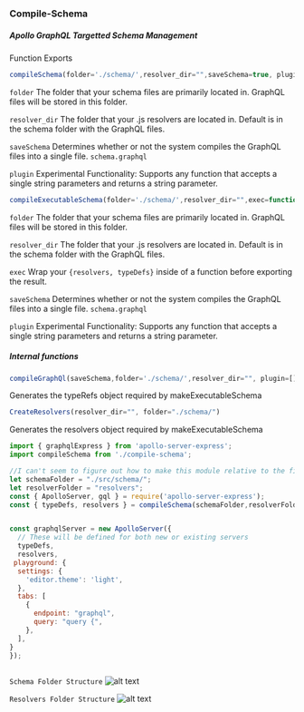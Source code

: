 
### Compile-Schema
##### Apollo GraphQL Targetted Schema Management



Function Exports
```javascript
compileSchema(folder='./schema/',resolver_dir="",saveSchema=true, plugin=[])
```

`folder`
The folder that your schema files are primarily located in.  GraphQL files will be stored in this folder.

`resolver_dir`
The folder that your .js resolvers are located in.  Default is in the schema folder with the GraphQL files.

`saveSchema`
Determines whether or not the system compiles the GraphQL files into a single file.  `schema.graphql`

`plugin`
Experimental Functionality: Supports any function that accepts a single string parameters and returns a string parameter.
  
```javascript
compileExecutableSchema(folder='./schema/',resolver_dir="",exec=function() {},saveSchema=true, plugin=[]
```

`folder`
The folder that your schema files are primarily located in.  GraphQL files will be stored in this folder.

`resolver_dir`
The folder that your .js resolvers are located in.  Default is in the schema folder with the GraphQL files.

`exec`
Wrap your `{resolvers, typeDefs}` inside of a function before exporting the result.

`saveSchema`
Determines whether or not the system compiles the GraphQL files into a single file.  `schema.graphql`

`plugin`
Experimental Functionality: Supports any function that accepts a single string parameters and returns a string parameter.
  

  
##### Internal functions
```javascript
compileGraphQl(saveSchema,folder='./schema/',resolver_dir="", plugin=[])
```

Generates the typeRefs object required by makeExecutableSchema


```javascript
CreateResolvers(resolver_dir="", folder="./schema/")
```

Generates the resolvers object required by makeExecutableSchema


```javascript
import { graphqlExpress } from 'apollo-server-express';
import compileSchema from './compile-schema';

//I can't seem to figure out how to make this module relative to the file that called it, its just the process project folder
let schemaFolder = "./src/schema/";
let resolverFolder = "resolvers";
const { ApolloServer, gql } = require('apollo-server-express');
const { typeDefs, resolvers } = compileSchema(schemaFolder,resolverFolder);


const graphqlServer = new ApolloServer({
  // These will be defined for both new or existing servers
  typeDefs,
  resolvers,
 playground: {
  settings: {
    'editor.theme': 'light',
  },
  tabs: [
    {
      endpoint: "graphql",
      query: "query {",
    },
  ],
}
});
	
```

`Schema Folder Structure`
![alt text](https://imgur.com/saCBOTW.png "Schema Folder Structure")


`Resolvers Folder Structure`
![alt text](https://imgur.com/Plt4kBT.png "Resolvers Folder Structure")
